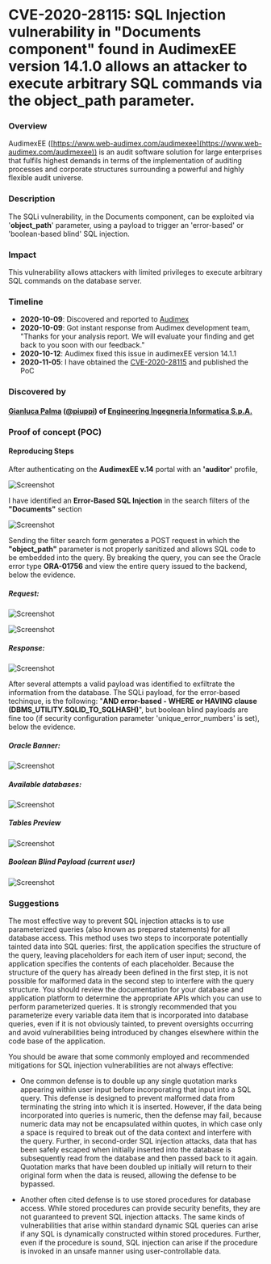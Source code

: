 # CVE-2020-28115: SQL Injection vulnerability in "Documents component" found in AudimexEE version 14.1.0 allows an attacker to execute arbitrary SQL commands via the object_path parameter.

### Overview
AudimexEE ([https://www.web-audimex.com/audimexee](https://www.web-audimex.com/audimexee)) is an audit software solution for large enterprises that fulfils highest demands in terms of the implementation of auditing processes and corporate structures surrounding a powerful and highly flexible audit universe.

### Description
The SQLi vulnerability, in the Documents component, can be exploited via '**object_path**' parameter, using a payload to trigger an 'error-based' or 'boolean-based blind' SQL injection.

### Impact
This vulnerability allows attackers with limited privileges to execute arbitrary SQL commands on the database server.

### Timeline
- **2020-10-09**: Discovered and reported to [Audimex](https://www.web-audimex.com)
- **2020-10-09**: Got instant response from Audimex development team, "Thanks for your analysis report. We will evaluate your finding and get back to you soon with our feedback."
- **2020-10-12**: Audimex fixed this issue in audimexEE version 14.1.1
- **2020-11-05**: I have obtained the [CVE-2020-28115](https://cve.mitre.org/cgi-bin/cvename.cgi?name=CVE-2020-28115) and published the PoC

### Discovered by

#### [Gianluca Palma](https://www.linkedin.com/in/piuppi/) ([@piuppi](https://twitter.com/piuppi)) of [Engineering Ingegneria Informatica S.p.A.](https://www.eng.it)

### Proof of concept (POC)
#### Reproducing Steps

After authenticating on the **AudimexEE v.14** portal with an **'auditor'** profile,

![Screenshot](images/audimex.jpg)


I have identified an **Error-Based SQL Injection** in the search filters of the **"Documents"** section 

![Screenshot](images/documents.jpg)

Sending the filter search form generates a POST request in which the **"object_path"** parameter is not properly sanitized and allows SQL code to be embedded into the query.
By breaking the query, you can see the Oracle error type **ORA-01756** and view the entire query issued to the backend, below the evidence.

##### Request:

![Screenshot](images/request1.jpg)

![Screenshot](images/request1-a.jpg)

##### Response:

![Screenshot](images/response.jpg)
 
After several attempts a valid payload was identified to exfiltrate the information from the database.
The SQLi payload, for the error-based techinque, is the following: "**AND error-based - WHERE or HAVING clause (DBMS_UTILITY.SQLID_TO_SQLHASH)**", but boolean blind payloads are fine too (if security configuration parameter 'unique_error_numbers' is set), below the evidence.

##### Oracle Banner:

![Screenshot](images/Oraclebanner.jpg)

##### Available databases:

![Screenshot](images/databases.jpg) 

##### Tables Preview

![Screenshot](images/tables.jpg)

##### Boolean Blind Payload (current user)

![Screenshot](images/boolean.jpg)

### Suggestions

The most effective way to prevent SQL injection attacks is to use parameterized queries (also known as prepared statements) for all database access. This method uses two steps to incorporate potentially tainted data into SQL queries: first, the application specifies the structure of the query, leaving placeholders for each item of user input; second, the application specifies the contents of each placeholder. Because the structure of the query has already been defined in the first step, it is not possible for malformed data in the second step to interfere with the query structure. You should review the documentation for your database and application platform to determine the appropriate APIs which you can use to perform parameterized queries. It is strongly recommended that you parameterize every variable data item that is incorporated into database queries, even if it is not obviously tainted, to prevent oversights occurring and avoid vulnerabilities being introduced by changes elsewhere within the code base of the application.

You should be aware that some commonly employed and recommended mitigations for SQL injection vulnerabilities are not always effective:

- One common defense is to double up any single quotation marks appearing within user input before incorporating that input into a SQL query. This defense is designed to prevent malformed data from terminating the string into which it is inserted. However, if the data being incorporated into queries is numeric, then the defense may fail, because numeric data may not be encapsulated within quotes, in which case only a space is required to break out of the data context and interfere with the query. Further, in second-order SQL injection attacks, data that has been safely escaped when initially inserted into the database is subsequently read from the database and then passed back to it again. Quotation marks that have been doubled up initially will return to their original form when the data is reused, allowing the defense to be bypassed.

- Another often cited defense is to use stored procedures for database access. While stored procedures can provide security benefits, they are not guaranteed to prevent SQL injection attacks. The same kinds of vulnerabilities that arise within standard dynamic SQL queries can arise if any SQL is dynamically constructed within stored procedures. Further, even if the procedure is sound, SQL injection can arise if the procedure is invoked in an unsafe manner using user-controllable data.

